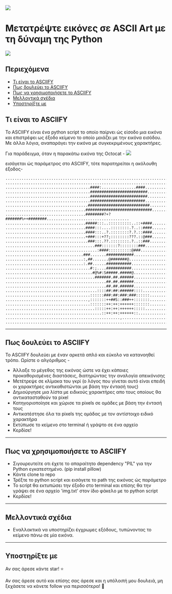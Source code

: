 ![](https://github.com/RameshAditya/asciify/blob/master/github-resources/logo.JPG)
# Μετατρέψτε εικόνες σε ASCII Art με τη δύναμη της Python


![](https://github.com/RameshAditya/asciify/blob/master/github-resources/sample.gif)

## Περιεχόμενα
- [Τι είναι το ASCIIFY](#τι-είναι-το-asciify)
- [Πως δουλεύει το ASCIIFY](#πως-δουλεύει-το-asciify)
- [Πως να χρησιμοποιήσετε το ASCIIFY](#πως-να-χρησιμοποιήσετε-το-asciify)
- [Μελλοντικά σχέδια](#μελλοντικά-σχέδια)
- [Υποστηρίξτε με](#υποστηρίξτε-με)

## Τι είναι το ASCIIFY
Το ASCIIFY είναι ένα python script το οποίο παίρνει ώς είσοδο μια εικόνα και επιστρέφει ως έξοδο κείμενο το οποίο μοιάζει
με την εικόνα εισόδου. Με άλλα λόγια, αναπαράγει την εικόνα με συγκεκριμένους χαρακτήρες.

Για παράδειγμα, όταν η παρακάτω εικόνα της Octocat -
![](https://github.com/RameshAditya/asciify/blob/master/octocat.png)

εισάγεται ώς παράμετρος στο ASCIIFY, τότε παρατηρείται η ακόλουθη έξοδος-

```
....................................................................................................
....................................................................................................
.....................................####:...............####.......................................
.....................................#########################......................................
.....................................#########################......................................
.....................................########################.......................................
....................................###########################.....................................
...................................#############################....................................
...................................########?+?#######%++########....................................
...................................#####:::..::::::::::..::+####....................................
...................................####:::....::::::::.?..::####....................................
...................................####:::..?.::::::::?.?.::####....................................
...................................+###:::+??;::::::::???.::@###....................................
....................................###:::.??.::::::::.?..::###.....................................
.......................................###:::::::?::::::::###.......................................
........................................:####::::::::::@###.........................................
..................................###.......############............................................
..................................:,##.......@#######@..............................................
..................................:.##......###########.............................................
.....................................#:;....###########.............................................
......................................#@%#:S#####.#####@............................................
.......................................#######.##.######............................................
............................................##.##.######............................................
............................................##.##.######............................................
........................................::::##:##:######::::........................................
.....................................::::::###:##:###:###::::::.....................................
....................................,:::::::++##S::###++:::::::.....................................
.....................................:::::::++:++:++++++:::::::.....................................
.......................................:::::++:++:++++++:::::.......................................
..........................................::++:++:++++++::..........................................
..................................................,.................................................
....................................................................................................
```
-------------------------------------------------------------------------------------------------------
## Πως δουλεύει το ASCIIFY 
Το ASCIIFY δουλεύει με έναν αρκετά απλό και εύκολο να κατανοηθεί τρόπο.
Ωρίστε ο αλγόριθμος -
- Άλλαξε το μέγεθος της εικόνας ώστε να έχει κάποιες προκαθορισμένες διαστάσεις, διατηρώντας την αναλογία απεικόνισης
- Μετέτρεψε σε κλίμακα του γκρί (ο λόγος που γίνεται αυτό είναι επειδή οι χαρακτήρες αντικαθιστώνται με βάση την έντασή τους)
- Δημιούργησε μια λίστα με ειδικούς χαρακτήρες απο τους οποίους θα αντικατασταθούν τα pixel
- Κατηγοριοποίησε και χώρισε τα pixels σε ομάδες με βάση την έντασή τους
- Αντικατέστησε όλα τα pixels της ομάδας με τον αντίστοιχο ειδικό χαρακτήρα
- Εκτύπωσε το κείμενο στο terminal ή γράψτο σε ένα αρχείο
- Κερδίσε!

-------------------------------------------------------------------------------------------------------
## Πως να χρησιμοποιήσετε το ASCIIFY 
- Σιγουρευτείτε οτι έχετε το απαραίτητο dependency "PIL" για την Python εγκατεστημένο. (pip install pillow)
- Κάντε clone to repo
- Τρέξτε το python script και εισάγετε το path της εικόνας ώς παράμετρο
- Το script θα εκτυπώσει την έξοδο στο terminal και επίσης θα την γράψει σε ένα αρχείο 'img.txt' στον ίδιο φάκελο με το python script
- Κερδίσε!

-------------------------------------------------------------------------------------------------------
## Μελλοντικά σχέδια 
- Εναλλακτικά να υποστηρίζει έγχρωμες εξόδους, τυπώνοντας το κείμενο πάνω σε μία εικόνα.

-------------------------------------------------------------------------------------------------------
## Υποστηρίξτε με 
Αν σας άρεσε κάντε star! :star:

Αν σας άρεσε αυτό και επίσης σας άρεσε και η υπόλοιπή μου δουλειά, μη ξεχάσετε να κάνετε follow για περισσότερα! :slightly_smiling_face: